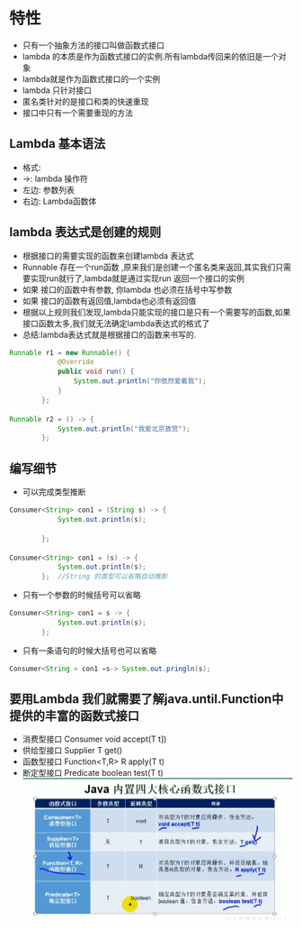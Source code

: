 # 特性
+ 只有一个抽象方法的接口叫做函数式接口
+ lambda 的本质是作为函数式接口的实例.所有lambda传回来的依旧是一个对象
+ lambda就是作为函数式接口的一个实例
+ lambda 只针对接口
+ 匿名类针对的是接口和类的快速重现
+ 接口中只有一个需要重现的方法
## Lambda 基本语法
+ 格式:
+ ->: lambda 操作符
+ 左边: 参数列表
+ 右边: Lambda函数体

## lambda 表达式是创建的规则
+ 根据接口的需要实现的函数来创建lambda 表达式
+ Runnable 存在一个run函数 ,原来我们是创建一个匿名类来返回,其实我们只需要实现run就行了,lambda就是通过实现run 返回一个接口的实例
+ 如果 接口的函数中有参数, 你lambda 也必须在括号中写参数
+ 如果 接口的函数有返回值,lambda也必须有返回值
+ 根据以上规则我们发现,lambda只能实现的接口是只有一个需要写的函数,如果接口函数太多,我们就无法确定lambda表达式的格式了
+ 总结:lambda表达式就是根据接口的函数来书写的.
```java
Runnable r1 = new Runnable() {
            @Override
            public void run() {
                System.out.println("你依然爱着我");
            }
        };
        
Runnable r2 = () -> {
            System.out.println("我爱北京故宫");
        };

```





##  编写细节
+ 可以完成类型推断
```java
Consumer<String> con1 = (String s) -> {
            System.out.println(s);

        };

Consumer<String> con1 = (s) -> {
            System.out.println(s);
        };  //String 的类型可以省略自动推断
```
+ 只有一个参数的时候括号可以省略
```java
Consumer<String> con1 = s -> {
            System.out.println(s);
        };

```

+ 只有一条语句的时候大括号也可以省略
```java
Consumer<String > con1 =s-> System.out.pringln(s);
```


## 要用Lambda 我们就需要了解java.until.Function中提供的丰富的函数式接口
+ 消费型接口 Consumer<T> void accept(T t])
+ 供给型接口 Supplier<T> T get()
+ 函数型接口 Function<T,R> R apply(T t)
+ 断定型接口 Predicate<T>  boolean test(T t)
![](2022-03-14-10-30-29.png)